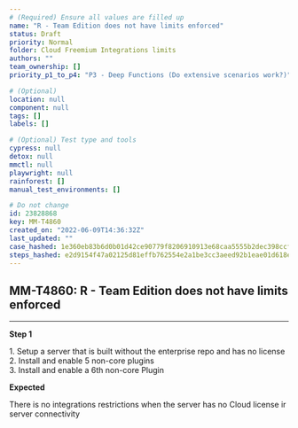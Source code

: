 ```yaml
---
# (Required) Ensure all values are filled up
name: "R - Team Edition does not have limits enforced"
status: Draft
priority: Normal
folder: Cloud Freemium Integrations limits
authors: ""
team_ownership: []
priority_p1_to_p4: "P3 - Deep Functions (Do extensive scenarios work?)"

# (Optional)
location: null
component: null
tags: []
labels: []

# (Optional) Test type and tools
cypress: null
detox: null
mmctl: null
playwright: null
rainforest: []
manual_test_environments: []

# Do not change
id: 23828868
key: MM-T4860
created_on: "2022-06-09T14:36:32Z"
last_updated: ""
case_hashed: 1e360eb83b6d0b01d42ce90779f8206910913e68caa5555b2dec398ccf1f962bb5e698562fc9c0ea4b7718cf4f9d0eaf
steps_hashed: e2d9154f47a02125d81effb762554e2a1be3cc3aeed92b1eae01d618e37c74ace01ca2188a839ad317958278a1044b09
---
```


<!-- (Auto-generated) Based on frontmatter's "key" and "name" -->

## MM-T4860: R - Team Edition does not have limits enforced

---

**Step 1**

1\. Setup a server that is built without the enterprise repo and has no license\
2\. Install and enable 5 non-core plugins\
3\. Install and enable a 6th non-core Plugin

**Expected**

There is no integrations restrictions when the server has no Cloud license ir server connectivity
